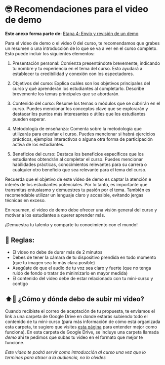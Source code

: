 # 🤓 Recomendaciones para el video de demo 

**Este anexo forma parte de:** [Etapa 4️: Envío y revisión de un demo](02-etapas.md)

Para el video de demo o el video 0 del curso, te recomendamos que grabes un resumen o una introducción de lo que se va a ver en el curso completo. Esto puede incluir los siguientes elementos:

1. Presentación personal: Comienza presentándote brevemente, indicando tu nombre y tu experiencia en el tema del curso. Esto ayudará a establecer tu credibilidad y conexión con los espectadores.

2. Objetivos del curso: Explica cuáles son los objetivos principales del curso y qué aprenderán los estudiantes al completarlo. Describe brevemente los temas principales que se abordarán.

3. Contenido del curso: Resume los temas o módulos que se cubrirán en el curso. Puedes mencionar los conceptos clave que se explorarán y destacar los puntos más interesantes o útiles que los estudiantes pueden esperar.

4. Metodología de enseñanza: Comenta sobre la metodología que utilizarás para enseñar el curso. Puedes mencionar si habrá ejercicios prácticos, ejemplos interactivos o alguna otra forma de participación activa de los estudiantes.

5. Beneficios del curso: Destaca los beneficios específicos que los estudiantes obtendrán al completar el curso. Puedes mencionar habilidades prácticas, conocimientos relevantes para su carrera o cualquier otro beneficio que sea relevante para el tema del curso.

Recuerda que el objetivo de este video de demo es captar la atención e interés de los estudiantes potenciales. Por lo tanto, es importante que transmitas entusiasmo y demuestres tu pasión por el tema. También es recomendable utilizar un lenguaje claro y accesible, evitando jergas técnicas en exceso.

En resumen, el video de demo debe ofrecer una visión general del curso y motivar a los estudiantes a querer aprender más.

¡Demuestra tu talento y comparte tu conocimiento con el mundo!

## 📜 Reglas: 
- El video no debe de durar más de 2 minutos
- Debes de tener la cámara de tu dispositivo prendida en todo momento (que tu imagen sea lo más clara posible)
- Asegúate de que el audio de tu voz sea claro y fuerte (que no tenga ruido de fondo o tratar de minimizarlo en mayor medida)
- El contenido del video debe de estar relacionado con tu mini-curso y contigo

## ⬆️🎥 ¿Cómo y dónde debo de subir mi video? 
Cuando recibiste el correo de aceptación de tu propuesta, te enviamos el link a una carpeta de Google Drive en donde estarás subiendo todo el contenido de tu mini-curso (para más información de cómo está organizada esta carpeta, te sugiero que visites [esta página](https://github.com/patroneshermosos-oficial/make-a-minicourse/blob/main/General/anexo02-como-usar-mi-carpeta-google-drive.md) para entender mejor como funciona).
En esta carpeta de Google Drive, se incluye una carpeta llamada *demo* ahí te pedimos que subas tu video en el formato que mejor te funcione. 

*Este video te podrá servir como introducción al curso una vez que lo termines para atraer a la audiencia, no lo olvides*

